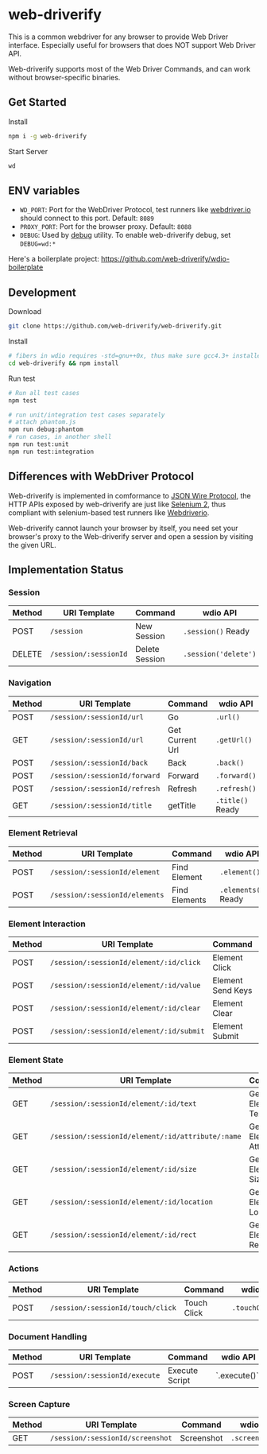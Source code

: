 # web-driverify

This is a common webdriver for any browser to provide Web Driver interface.
Especially useful for browsers that does NOT support Web Driver API.

Web-driverify supports most of the Web Driver Commands,
and can work without browser-specific binaries.

## Get Started

Install

```bash
npm i -g web-driverify
```

Start Server

```bash
wd
```

## ENV variables

* `WD_PORT`: Port for the WebDriver Protocol, test runners like [webdriver.io][wdio] should connect to this port. Default: `8089`
* `PROXY_PORT`: Port for the browser proxy. Default: `8088`
* `DEBUG`: Used by [debug][debug] utility. To enable web-driverify debug, set `DEBUG=wd:*`

Here's a boilerplate project: <https://github.com/web-driverify/wdio-boilerplate>

## Development

Download

```bash
git clone https://github.com/web-driverify/web-driverify.git
```

Install

```bash
# fibers in wdio requires -std=gnu++0x, thus make sure gcc4.3+ installed.
cd web-driverify && npm install
```

Run test

```bash
# Run all test cases
npm test

# run unit/integration test cases separately
# attach phantom.js
npm run debug:phantom
# run cases, in another shell
npm run test:unit
npm run test:integration
```

## Differences with WebDriver Protocol

Web-driverify is implemented in comformance to [JSON Wire Protocol][jsonwire],
the HTTP APIs exposed by web-driverify are just like [Selenium 2][selenium],
thus compliant with selenium-based test runners like [Webdriverio][wdio].

Web-driverify cannot launch your browser by itself,
you need set your browser's proxy to the Web-driverify server
and open a session by visiting the given URL.

## Implementation Status

### Session

Method | URI Template | Command | wdio API | Status
--- | --- | --- | --- | ---
POST | `/session` | New Session | `.session()` Ready
DELETE | `/session/:sessionId` | Delete Session | `.session('delete')` | Ready

### Navigation

Method | URI Template | Command | wdio API | Status
--- | --- | --- | --- | ---
POST | `/session/:sessionId/url` | Go | `.url()` | Ready
GET | `/session/:sessionId/url` | Get Current Url | `.getUrl()` | Ready
POST | `/session/:sessionId/back` | Back | `.back()` | Ready
POST | `/session/:sessionId/forward` | Forward | `.forward()` | Ready
POST | `/session/:sessionId/refresh` | Refresh | `.refresh()` | Ready
GET | `/session/:sessionId/title` | getTitle | `.title()` Ready

### Element Retrieval

Method | URI Template | Command | wdio API | Status
--- | --- | --- | --- | ---
POST | `/session/:sessionId/element` | Find Element | `.element()` | Ready
POST | `/session/:sessionId/elements` | Find Elements | `.elements()` Ready

### Element Interaction

Method | URI Template | Command | wdio API | Status
--- | --- | --- | --- | ---
POST | `/session/:sessionId/element/:id/click` | Element Click | `.elementIdClick()` | Ready
POST | `/session/:sessionId/element/:id/value` | Element Send Keys | `.elementIdValue()` | Ready
POST | `/session/:sessionId/element/:id/clear` | Element Clear | `.elementIdClear()` | Ready
POST | `/session/:sessionId/element/:id/submit` | Element Submit | `.submit()` | Ready

### Element State

Method | URI Template | Command | wdio API | Status
--- | --- | --- | --- | ---
GET | `/session/:sessionId/element/:id/text` | Get Element Text | `.elementIdText()` | Ready
GET | `/session/:sessionId/element/:id/attribute/:name` | Get Element Attribute | `.elementIdAttribute())` | Ready
GET | `/session/:sessionId/element/:id/size` | Get Element Size | `.elementIdSize()` | Ready
GET | `/session/:sessionId/element/:id/location` | Get Element Location | `.elementIdLocation()` | Ready
GET | `/session/:sessionId/element/:id/rect` | Get Element Rect | `.elementIdRect()` | Ready

### Actions

Method | URI Template | Command | wdio API | Status
--- | --- | --- | --- | ---
POST | `/session/:sessionId/touch/click` | Touch Click | `.touchClick()` | Ready

### Document Handling

Method | URI Template | Command | wdio API | Status
--- | --- | --- | --- | ---
POST | `/session/:sessionId/execute` | Execute Script | `.execute()`` | Ready

### Screen Capture

Method | URI Template | Command | wdio API | Status
--- | --- | --- | --- | ---
GET | `/session/:sessionId/screenshot` | Screenshot | `.screenshot()` | Ready

[jsonwire]: https://github.com/SeleniumHQ/selenium/wiki/JsonWireProtocol
[wdio]: http://webdriver.io
[selenium]: http://www.seleniumhq.org
[debug]: https://github.com/visionmedia/debug
